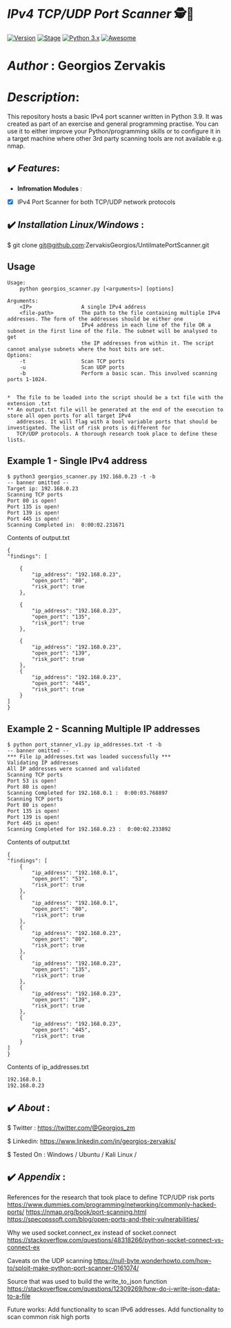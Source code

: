 #  ***IPv4 TCP/UDP Port Scanner*** 🕵️💉
[![Version](https://img.shields.io/badge/GeorgiosPortScannerv1.0.0-brightgreen.svg?maxAge=259200)]()
[![Stage](https://img.shields.io/badge/Release-Stable-brightgreen.svg)]()
[![Python 3.x](https://img.shields.io/badge/python-3.x-blue.svg)]()
[![Awesome](https://awesome.re/badge.svg)](https://awesome.re)
# ***Author*** : Georgios Zervakis

# ***Description***: 

This repository hosts a basic IPv4 port scanner written in Python 3.9. It was created as part of an exercise and general programming practise. You can use it to either improve your Python/programming skills or to configure it in a target machine where other 3rd party scanning tools are not available e.g. nmap.

## ✔️ ***Features***:

- __Infromation Modules__ :

- [x] IPv4 Port Scanner for both TCP/UDP network protocols

## ✔️ ***Installation Linux/Windows*** :
$ git clone git@github.com:ZervakisGeorgios/UntilmatePortScanner.git

Usage
-----

    Usage:
        python georgios_scanner.py [<arguments>] [options]

    Arguments:
        <IP>                A single IPv4 address
        <file-path>         The path to the file containing multiple IPv4 addresses. The form of the addresses should be either one 
                            IPv4 address in each line of the file OR a subnet in the first line of the file. The subnet will be analysed to get 
                            the IP addresses from within it. The script cannot analyse subnets where the host bits are set.
    Options:
        -t                  Scan TCP ports
        -u                  Scan UDP ports
        -b                  Perform a basic scan. This involved scanning ports 1-1024.
        
    
    *  The file to be loaded into the script should be a txt file with the extension .txt
    ** An output.txt file will be generated at the end of the execution to store all open ports for all target IPv4
       addresses. It will flag with a bool variable ports that should be investigated. The list of risk prots is different for 
       TCP/UDP protocols. A thorough research took place to define these lists.
 
Example 1 - Single IPv4 address
-------


    $ python3 georgios_scanner.py 192.168.0.23 -t -b
    -- banner omitted --
    Target ip: 192.168.0.23
    Scanning TCP ports
    Port 80 is open!
    Port 135 is open!
    Port 139 is open!
    Port 445 is open!
    Scanning Completed in:  0:00:02.231671
  
Contents of output.txt


    {
    "findings": [
        
        {
            "ip_address": "192.168.0.23",
            "open_port": "80",
            "risk_port": true
        },
        
        {
            "ip_address": "192.168.0.23",
            "open_port": "135",
            "risk_port": true
        },
        
        {
            "ip_address": "192.168.0.23",
            "open_port": "139",
            "risk_port": true
        },
        {
            "ip_address": "192.168.0.23",
            "open_port": "445",
            "risk_port": true
        }
    ]
    }
    
Example 2 - Scanning Multiple IP addresses
-------
    $ python port_stanner_v1.py ip_addresses.txt -t -b
    -- banner omitted --
    *** File ip_addresses.txt was loaded successfully ***
    Validating IP addresses
    All IP addresses were scanned and validated
    Scanning TCP ports
    Port 53 is open!
    Port 80 is open!
    Scanning Completed for 192.168.0.1 :  0:00:03.768897
    Scanning TCP ports
    Port 80 is open!
    Port 135 is open!
    Port 139 is open!
    Port 445 is open!
    Scanning Completed for 192.168.0.23 :  0:00:02.233892
    
Contents of output.txt

    {
    "findings": [
        {
            "ip_address": "192.168.0.1",
            "open_port": "53",
            "risk_port": true
        },
        {
            "ip_address": "192.168.0.1",
            "open_port": "80",
            "risk_port": true
        },
        {
            "ip_address": "192.168.0.23",
            "open_port": "80",
            "risk_port": true
        },
        {
            "ip_address": "192.168.0.23",
            "open_port": "135",
            "risk_port": true
        },
        {
            "ip_address": "192.168.0.23",
            "open_port": "139",
            "risk_port": true
        },
        {
            "ip_address": "192.168.0.23",
            "open_port": "445",
            "risk_port": true
        }
    ]
    }
    
Contents of ip_addresses.txt

    192.168.0.1
    192.168.0.23
    

## ✔️ ***About*** :

$ Twitter : https://twitter.com/@Georgios_zm

$ Linkedin: https://www.linkedin.com/in/georgios-zervakis/

$ Tested On : Windows / Ubuntu / Kali Linux /


## ✔️ ***Appendix*** :
References for the research that took place to define TCP/UDP risk ports
https://www.dummies.com/programming/networking/commonly-hacked-ports/
https://nmap.org/book/port-scanning.html
https://specopssoft.com/blog/open-ports-and-their-vulnerabilities/

Why we used socket.connect_ex instead of socket.connect
https://stackoverflow.com/questions/48318266/python-socket-connect-vs-connect-ex

Caveats on the UDP scanning
https://null-byte.wonderhowto.com/how-to/sploit-make-python-port-scanner-0161074/

Source that was used to build the write_to_json function
https://stackoverflow.com/questions/12309269/how-do-i-write-json-data-to-a-file

Future works: Add functionality to scan IPv6 addresses. Add functionality to scan common risk high ports
